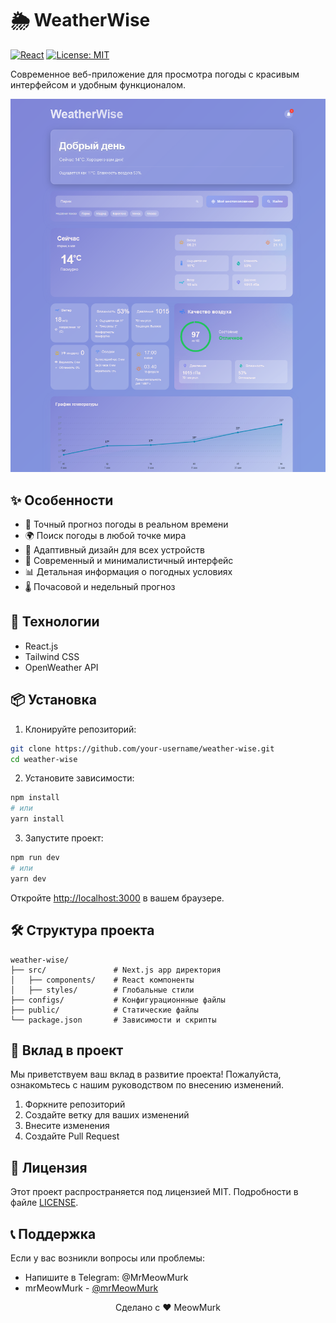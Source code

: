 # 🌦 WeatherWise

[![React](https://img.shields.io/badge/React-18.2.0-blue.svg)](https://reactjs.org/)
[![License: MIT](https://img.shields.io/badge/License-MIT-yellow.svg)](https://opensource.org/licenses/MIT)

Современное веб-приложение для просмотра погоды с красивым интерфейсом и удобным функционалом.

![Decision Randomizer Preview](preview.png)

## ✨ Особенности

- 🎯 Точный прогноз погоды в реальном времени
- 🌍 Поиск погоды в любой точке мира
- 📱 Адаптивный дизайн для всех устройств
- 🎨 Современный и минималистичный интерфейс
- 📊 Детальная информация о погодных условиях
- 🌡️ Почасовой и недельный прогноз

## 🚀 Технологии

- React.js
- Tailwind CSS
- OpenWeather API

## 📦 Установка

1. Клонируйте репозиторий:
```bash
git clone https://github.com/your-username/weather-wise.git
cd weather-wise
```

2. Установите зависимости:
```bash
npm install
# или
yarn install
```

3. Запустите проект:
```bash
npm run dev
# или
yarn dev
```

Откройте [http://localhost:3000](http://localhost:3000) в вашем браузере.

## 🛠️ Структура проекта

```
weather-wise/
├── src/               # Next.js app директория
│   ├── components/    # React компоненты
│   ├── styles/        # Глобальные стили
├── configs/           # Конфигурационнные файлы
├── public/            # Статические файлы
└── package.json       # Зависимости и скрипты
```

## 🤝 Вклад в проект

Мы приветствуем ваш вклад в развитие проекта! Пожалуйста, ознакомьтесь с нашим руководством по внесению изменений.

1. Форкните репозиторий
2. Создайте ветку для ваших изменений
3. Внесите изменения
4. Создайте Pull Request

## 📝 Лицензия

Этот проект распространяется под лицензией MIT. Подробности в файле [LICENSE](LICENSE).

## 📞 Поддержка

Если у вас возникли вопросы или проблемы:
- Напишите в Telegram: @MrMeowMurk
- mrMeowMurk - [@mrMeowMurk](https://github.com/mrMeowMurk)


<div align="center">
Сделано с ❤️ MeowMurk
</div>
